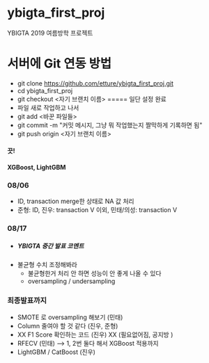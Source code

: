 # ybigta_first_proj
YBIGTA 2019 여름방학 프로젝트

# 서버에 Git 연동 방법
- git clone https://github.com/etture/ybigta_first_proj.git
- cd ybigta_first_proj
- git checkout <자기 브랜치 이름>
===== 일단 설정 완료
- 파일 새로 작업하고 나서
- git add <바꾼 파일들>
- git commit -m "커밋 메시지, 그냥 뭐 작업했는지 짤막하게 기록하면 됨"
- git push origin <자기 브랜치 이름>
#### 끗!

#### XGBoost, LightGBM 

### 08/06
- ID, transaction merge한 상태로 NA 값 처리
- 준형: ID, 진우: transaction V 이외, 민태/의성: transaction V


### 08/17
- ##### YBIGTA 중간 발표 코멘트
- 불균형 수치 조정해봐라
	* 불균형한거 처리 안 하면 성능이 안 좋게 나올 수 있다
	* oversampling / undersampling

### 최종발표까지
- SMOTE 로 oversampling 해보기 (민태)
- Column 줄여야 할 것 같다 (진우, 준형)
- XX F1 Score 확인하는 코드 (진우) XX (필요없어짐, 공지방 )
- RFECV (민태)
	--> 1, 2번 둘다 해서 XGBoost 적용까지
- LightGBM / CatBoost (진우)

